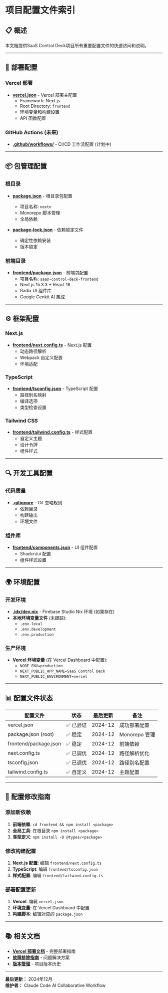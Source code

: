 # 项目配置文件索引

## 📋 概述

本文档提供SaaS Control Deck项目所有重要配置文件的快速访问和说明。

---

## 🔧 部署配置

### Vercel 部署
- **[vercel.json](../../vercel.json)** - Vercel 部署主配置
  - Framework: Next.js
  - Root Directory: `frontend`
  - 环境变量和构建设置
  - API 函数配置

### GitHub Actions (未来)
- **[.github/workflows/](../../.github/workflows/)** - CI/CD 工作流配置 (计划中)

---

## 📦 包管理配置

### 根目录
- **[package.json](../../package.json)** - 根目录包配置
  - 项目名称: `nextn`
  - Monorepo 脚本管理
  - 全局依赖

- **[package-lock.json](../../package-lock.json)** - 依赖锁定文件
  - 确定性依赖安装
  - 版本锁定

### 前端目录
- **[frontend/package.json](../../frontend/package.json)** - 前端包配置
  - 项目名称: `saas-control-deck-frontend`
  - Next.js 15.3.3 + React 18
  - Radix UI 组件库
  - Google Genkit AI 集成

---

## ⚙️ 框架配置

### Next.js
- **[frontend/next.config.ts](../../frontend/next.config.ts)** - Next.js 配置
  - 动态路径解析
  - Webpack 自定义配置
  - 环境适配

### TypeScript
- **[frontend/tsconfig.json](../../frontend/tsconfig.json)** - TypeScript 配置
  - 路径别名映射
  - 编译选项
  - 类型检查设置

### Tailwind CSS
- **[frontend/tailwind.config.ts](../../frontend/tailwind.config.ts)** - 样式配置
  - 自定义主题
  - 设计令牌
  - 组件样式

---

## 🔍 开发工具配置

### 代码质量
- **[.gitignore](../../.gitignore)** - Git 忽略规则
  - 依赖目录
  - 构建输出
  - 环境文件

### 组件库
- **[frontend/components.json](../../frontend/components.json)** - UI 组件配置
  - Shadcn/ui 配置
  - 组件样式设置

---

## 🌍 环境配置

### 开发环境
- **[.idx/dev.nix](../../.idx/dev.nix)** - Firebase Studio Nix 环境 (如果存在)
- **本地环境变量文件** (未跟踪):
  - `.env.local`
  - `.env.development`
  - `.env.production`

### 生产环境
- **Vercel 环境变量** (在 Vercel Dashboard 中配置):
  - `NODE_ENV=production`
  - `NEXT_PUBLIC_APP_NAME=SaaS Control Deck`
  - `NEXT_PUBLIC_ENVIRONMENT=vercel`

---

## 📊 配置文件状态

| 配置文件 | 状态 | 最后更新 | 备注 |
|----------|------|----------|------|
| vercel.json | ✅ 已验证 | 2024-12 | 成功部署配置 |
| package.json (root) | ✅ 稳定 | 2024-12 | Monorepo 管理 |
| frontend/package.json | ✅ 稳定 | 2024-12 | 前端依赖 |
| next.config.ts | ✅ 已调优 | 2024-12 | 路径解析优化 |
| tsconfig.json | ✅ 已调优 | 2024-12 | 路径别名配置 |
| tailwind.config.ts | ✅ 自定义 | 2024-12 | 主题配置 |

---

## 🔧 配置修改指南

### 添加新依赖
1. **前端依赖**: `cd frontend && npm install <package>`
2. **全局工具**: 在根目录 `npm install <package>`
3. **类型定义**: `npm install -D @types/<package>`

### 修改构建配置
1. **Next.js 配置**: 编辑 `frontend/next.config.ts`
2. **TypeScript**: 编辑 `frontend/tsconfig.json`
3. **样式配置**: 编辑 `frontend/tailwind.config.ts`

### 部署配置更新
1. **Vercel**: 编辑 `vercel.json`
2. **环境变量**: 在 Vercel Dashboard 中配置
3. **构建脚本**: 编辑对应的 `package.json`

---

## 📚 相关文档

- **[Vercel 部署文档](./vercel/README.md)** - 完整部署指南
- **[故障排除指南](./vercel/VERCEL_DEPLOYMENT_TROUBLESHOOTING.md)** - 问题解决方案
- **[版本管理](../versions/)** - 项目版本历史

---

**最后更新：** 2024年12月  
**维护者：** Claude Code AI Collaborative Workflow